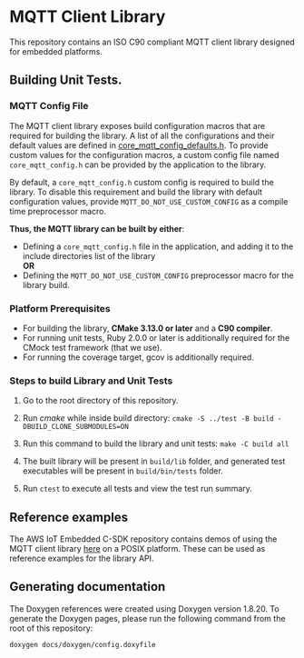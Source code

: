 # MQTT Client Library

This repository contains an ISO C90 compliant MQTT client library designed for embedded platforms.

## Building Unit Tests.

### MQTT Config File

The MQTT client library exposes build configuration macros that are required for building the library.
A list of all the configurations and their default values are defined in [core_mqtt_config_defaults.h](https://github.com/FreeRTOS/coreMQTT/blob/master/source/include/core_mqtt_config_defaults.h). 
To provide custom values for the configuration macros, a custom config file named `core_mqtt_config.h` can be
provided by the application to the library.

By default, a `core_mqtt_config.h` custom config is required to build the library. To disable this requirement
and build the library with default configuration values, provide `MQTT_DO_NOT_USE_CUSTOM_CONFIG` as a compile time preprocessor macro.

**Thus, the MQTT library can be built by either**:
* Defining a `core_mqtt_config.h` file in the application, and adding it to the include directories list of the library  
**OR**
* Defining the `MQTT_DO_NOT_USE_CUSTOM_CONFIG` preprocessor macro for the library build.

### Platform Prerequisites

- For building the library, **CMake 3.13.0 or later** and a **C90 compiler**.
- For running unit tests, Ruby 2.0.0 or later is additionally required for the CMock test framework (that we use).
- For running the coverage target, gcov is additionally required.

### Steps to build **Library** and **Unit Tests**

1. Go to the root directory of this repository.

1. Run *cmake* while inside build directory: `cmake -S ../test -B build -DBUILD_CLONE_SUBMODULES=ON `

1. Run this command to build the library and unit tests: `make -C build all`

1. The built library will be present in `build/lib` folder, and generated test executables will be present in `build/bin/tests` folder.

1. Run `ctest` to execute all tests and view the test run summary.

## Reference examples

The AWS IoT Embedded C-SDK repository contains demos of using the MQTT client library [here](https://github.com/aws/aws-iot-device-sdk-embedded-C/tree/development/demos/mqtt) on a POSIX platform. These can be used as reference examples for the library API.

## Generating documentation

The Doxygen references were created using Doxygen version 1.8.20. To generate the
Doxygen pages, please run the following command from the root of this repository:

```shell
doxygen docs/doxygen/config.doxyfile
```
